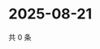 # 2025-08-21

共 0 条

<!-- BEGIN ZHIHUVIDEO -->
<!-- 最后更新时间 Thu Aug 21 2025 04:12:45 GMT+0800 (China Standard Time) -->

<!-- END ZHIHUVIDEO -->
